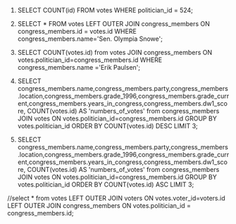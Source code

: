 <!-- Release 1  -->
  1. SELECT COUNT(id) FROM votes WHERE politician_id = 524;
<!-- 1. Hitung jumlah vote untuk Sen. Olympia Snowe yang memiliki id 524. -->

  2. SELECT * FROM  votes LEFT OUTER JOIN congress_members ON         congress_members.id   = votes.id WHERE congress_members.name='Sen. Olympia Snowe';
<!-- 2. Sekarang lakukan JOIN tanpa menggunakan id `524`. Query kedua tabel votes dan congress_members. -->

  3. SELECT  COUNT(votes.id) from votes JOIN congress_members ON  votes.politician_id=congress_members.id WHERE congress_members.name ='Erik Paulsen';
<!-- 3. Sekarang gimana dengan representative Erik Paulsen? Berapa banyak vote yang dia dapatkan? -->

4. SELECT congress_members.name,congress_members.party,congress_members.location,congress_members.grade_1996,congress_members.grade_current,congress_members.years_in_congress,congress_members.dw1_score,
COUNT(votes.id) AS 'numbers_of_votes' from congress_members JOIN votes  ON votes.politician_id=congress_members.id  GROUP BY votes.politician_id ORDER BY COUNT(votes.id) DESC LIMIT 3;
<!-- 4. Buatlah daftar peserta Congress yang mendapatkan vote terbanyak. Jangan sertakan field `created_at` dan `updated_at`. -->

5. SELECT congress_members.name,congress_members.party,congress_members.location,congress_members.grade_1996,congress_members.grade_current,congress_members.years_in_congress,congress_members.dw1_score,
COUNT(votes.id) AS 'numbers_of_votes' from congress_members JOIN votes  ON votes.politician_id=congress_members.id  GROUP BY votes.politician_id ORDER BY COUNT(votes.id) ASC LIMIT 3;
<!-- 5. Sekarang buatlah sebuah daftar semua anggota Congress yang setidaknya mendapatkan beberapa vote dalam urutan dari yang paling sedikit. Dan juga jangan sertakan field-field yang memiliki tipe date. -->

<!-- Release 2  -->

<!-- 1. Siapa anggota Congress yang mendapatkan vote terbanyak? List nama mereka dan jumlah vote-nya. Siapa saja yang memilih politisi tersebut? List nama mereka, dan jenis kelamin mereka. -->

<!-- 2. Berapa banyak vote yang diterima anggota Congress yang memiliki grade di bawah 9 (gunakan field `grade_current`)? Ambil nama, lokasi, grade_current dan jumlah vote. -->

<!-- 3. Apa saja 10 negara bagian yang memiliki voters terbanyak? List semua orang yang melakukan vote di negara bagian yang paling populer. (Akan menjadi daftar yang panjang, kamu bisa gunakan hasil dari query pertama untuk menyederhanakan query berikut ini.) -->

<!-- 4. List orang-orang yang vote lebih dari dua kali. Harusnya mereka hanya bisa vote untuk posisi Senator dan satu lagi untuk wakil. Wow, kita dapat si tukang curang! Segera laporkan ke KPK!! -->

<!-- 5. Apakah ada orang yang melakukan vote kepada politisi yang sama dua kali? Siapa namanya dan siapa nama politisinya? -->





//select * from votes LEFT OUTER JOIN voters ON votes.voter_id=voters.id LEFT OUTER JOIN congress_members ON votes.politician_id = congress_members.id;
